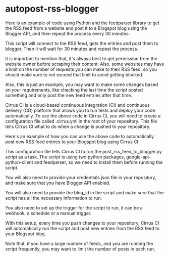 # autopost-rss-blogger


Here is an example of code using Python and the feedparser library to get the RSS feed from a website and post it to a Blogspot blog using the Blogger API, and then repeat the process every 30 minutes:

This script will connect to the RSS feed, gets the entries and post them to blogger. Then it will wait for 30 minutes and repeat the process.

It is important to mention that, it's always best to get permission from the website owner before scraping their content. Also, some websites may have a limit on the number of requests you can make to their RSS feed, so you should make sure to not exceed that limit to avoid getting blocked.

Also, this is just an example, you may want to make some changes based on your requirements, like checking the last time the script posted something and only post the new feed entries after that time.


Cirrus CI is a cloud-based continuous integration (CI) and continuous delivery (CD) platform that allows you to run tests and deploy your code automatically. To use the above code in Cirrus CI, you will need to create a configuration file called .cirrus.yml in the root of your repository. This file tells Cirrus CI what to do when a change is pushed to your repository.

Here's an example of how you can use the above code to automatically post new RSS feed entries to your Blogspot blog using Cirrus CI:


This configuration file tells Cirrus CI to run the post_rss_feed_to_blogger.py script as a task. The script is using two python packages, google-api-python-client and feedparser, so we need to install them before running the script.

You will also need to provide your credentials.json file in your repository, and make sure that you have Blogger API enabled.

You will also need to provide the blog_id in the script and make sure that the script has all the necessary information to run.

You also need to set up the trigger for the script to run, it can be a webhook, a schedule or a manual trigger.

With this setup, every time you push changes to your repository, Cirrus CI will automatically run the script and post new entries from the RSS feed to your Blogspot blog.

Note that, if you have a large number of feeds, and you are running the script frequently, you may want to limit the number of posts in each run.




